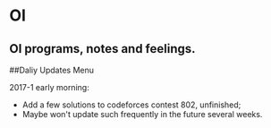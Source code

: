 # OI
OI programs, notes and feelings.
---
##Daliy Updates Menu

2017-1 early morning: 
- Add a few solutions to codeforces contest 802, unfinished;
- Maybe won't update such frequently in the future several weeks.
